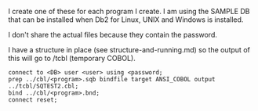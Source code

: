 I create one of these for each program I create.
I am using the SAMPLE DB that can be installed
when Db2 for Linux, UNIX and Windows is installed.

I don't share the actual files because they contain the password.

I have a structure in place (see structure-and-running.md) so the output
of this will go to /tcbl (temporary COBOL).

```
connect to <DB> user <user> using <password;
prep ../cbl/<program>.sqb bindfile target ANSI_COBOL output ../tcbl/SQTEST2.cbl;
bind ../cbl/<program>.bnd;
connect reset;
